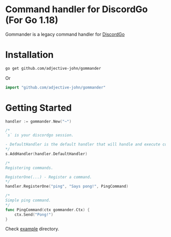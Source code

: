 # Command handler for DiscordGo (For Go 1.18)
Gommander is a legacy command handler for [DiscordGo](https://github.com/bwmarrin/discordgo)

# Installation
```sh
go get github.com/adjective-john/gommander 
```

Or 

```go 
import "github.com/adjective-john/gommander"
```

# Getting Started
```go
handler := gommander.New("~")

/* 
`s` is your discordgo session.

- DefaultHandler is the default handler that will handle and execute commands.
*/
s.AddHandler(handler.DefaultHandler)

/*
Registering commands.

RegisterOne(...) - Register a command.
*/
handler.RegisterOne("ping", "Says pong!", PingCommand)

/*
Simple ping command.
*/
func PingCommand(ctx gommander.Ctx) {
    ctx.Send("Pong!")
}
```

Check [example](https://github.com/ApastaDev/gommander/tree/main/example) directory.
